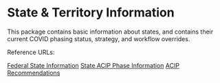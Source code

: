 # State & Territory Information

This package contains basic information about states, and contains their current COVID phasing status, strategy, and workflow overrides. 

Reference URLs: 

[Federal State Information](https://en.wikipedia.org/wiki/Federal_Information_Processing_Standard_state_code)
[State ACIP Phase Information](https://www.kff.org/coronavirus-covid-19/issue-brief/the-covid-19-vaccination-line-an-update-on-state-prioritization-plans/)
[ACIP Recommendations](https://www.cdc.gov/mmwr/volumes/69/wr/mm695152e2.htm?s_cid=mm695152e2_w)